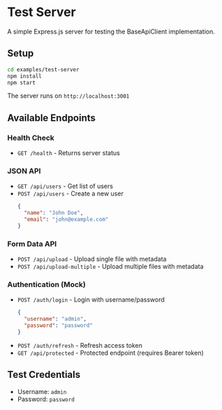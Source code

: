 # Test Server

A simple Express.js server for testing the BaseApiClient implementation.

## Setup

```bash
cd examples/test-server
npm install
npm start
```

The server runs on `http://localhost:3001`

## Available Endpoints

### Health Check
- `GET /health` - Returns server status

### JSON API
- `GET /api/users` - Get list of users
- `POST /api/users` - Create a new user
  ```json
  {
    "name": "John Doe",
    "email": "john@example.com"
  }
  ```

### Form Data API
- `POST /api/upload` - Upload single file with metadata
- `POST /api/upload-multiple` - Upload multiple files with metadata

### Authentication (Mock)
- `POST /auth/login` - Login with username/password
  ```json
  {
    "username": "admin",
    "password": "password"
  }
  ```
- `POST /auth/refresh` - Refresh access token
- `GET /api/protected` - Protected endpoint (requires Bearer token)

## Test Credentials

- Username: `admin`
- Password: `password`